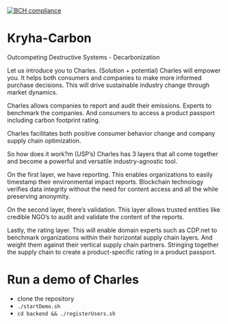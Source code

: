 [![BCH compliance](https://bettercodehub.com/edge/badge/OdysseyMomentum/Kryha-Carbon?branch=main&token=4d95ce2460faea6b6c52c354d835c09767a46a63)](https://bettercodehub.com/)

# Kryha-Carbon
Outcompeting Destructive Systems - Decarbonization


Let us introduce you to Charles. (Solution + potential)
Charles will empower you. It helps both consumers and companies to make more informed purchase decisions. This will drive sustainable industry change through market dynamics.

Charles allows companies to report and audit their emissions. Experts to benchmark the companies. And consumers to access a product passport including carbon footprint rating.

Charles facilitates both positive consumer behavior change and company supply chain optimization.

So how does it work?m (USP’s)
Charles has 3 layers that all come together and become a powerful and versatile industry-agnostic tool. 

On the first layer, we have reporting. This enables organizations to easily timestamp their environmental impact reports. Blockchain technology verifies data integrity without the need for content access and all the while preserving anonymity.

On the second layer, there’s validation. This layer allows trusted entities like credible NGO’s to audit and validate the content of the reports. 

Lastly, the rating layer. This will enable domain experts such as CDP.net to benchmark organizations within their horizontal supply chain layers. And weight them against their vertical supply chain partners. Stringing together the supply chain to create a product-specific rating in a product passport. 

# Run a demo of Charles
- clone the repository
- ```./startDemo.sh```
- ```cd backend && ./registerUsers.sh```
